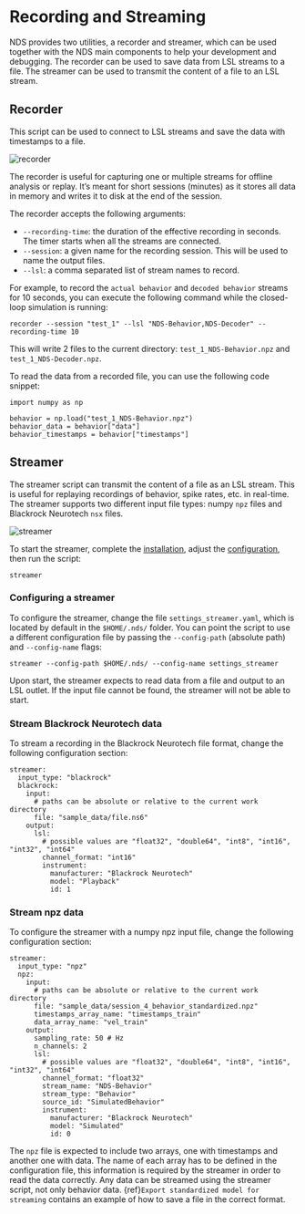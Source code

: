 # Recording and Streaming

NDS provides two utilities, a recorder and streamer, which can be used together with the NDS main components to help your development and debugging.
The recorder can be used to save data from LSL streams to a file.
The streamer can be used to transmit the content of a file to an LSL stream.

## Recorder

This script can be used to connect to LSL streams and save the data with timestamps to a file.

![recorder](images/recorder.png)

The recorder is useful for capturing one or multiple streams for offline analysis or replay. It’s meant for short sessions (minutes) as it stores all data in memory and writes it to disk at the end of the session.

The recorder accepts the following arguments:

- `--recording-time`: the duration of the effective recording in seconds. The timer starts when all the streams are connected.
- `--session`: a given name for the recording session. This will be used to name the output files.
- `--lsl`: a comma separated list of stream names to record.

For example, to record the `actual behavior` and `decoded behavior` streams for 10 seconds, you can execute the following command while the closed-loop simulation is running:

```
recorder --session "test_1" --lsl "NDS-Behavior,NDS-Decoder" --recording-time 10
```

This will write 2 files to the current directory: `test_1_NDS-Behavior.npz` and `test_1_NDS-Decoder.npz`.

To read the data from a recorded file, you can use the following code snippet:

```
import numpy as np

behavior = np.load("test_1_NDS-Behavior.npz")
behavior_data = behavior["data"]
behavior_timestamps = behavior["timestamps"]
```

## Streamer

The streamer script can transmit the content of a file as an LSL stream. This is useful for replaying recordings of behavior, spike rates, etc. in real-time.
The streamer supports two different input file types: numpy `npz` files and Blackrock Neurotech `nsx` files.

![streamer](images/streamer.png)

To start the streamer, complete the [installation](installation.md), adjust the [configuration](#configuring-a-streamer), then run the script:

```
streamer
```

### Configuring a streamer

To configure the streamer, change the file `settings_streamer.yaml`, which is located by default in the `$HOME/.nds/` folder. You can point the script to use a different configuration file by passing the `--config-path` (absolute path) and `--config-name` flags:

```
streamer --config-path $HOME/.nds/ --config-name settings_streamer
```

Upon start, the streamer expects to read data from a file and output to an LSL outlet. If the input file cannot be found, the streamer will not be able to start.

### Stream Blackrock Neurotech data

To stream a recording in the Blackrock Neurotech file format, change the following configuration section:

```
streamer:
  input_type: "blackrock"
  blackrock:
    input:
      # paths can be absolute or relative to the current work directory
      file: "sample_data/file.ns6"
    output:
      lsl:
        # possible values are "float32", "double64", "int8", "int16", "int32", "int64"
        channel_format: "int16"
        instrument:
          manufacturer: "Blackrock Neurotech"
          model: "Playback"
          id: 1
```

### Stream npz data

To configure the streamer with a numpy npz input file, change the following configuration section:

```
streamer:
  input_type: "npz"
  npz:
    input:
      # paths can be absolute or relative to the current work directory
      file: "sample_data/session_4_behavior_standardized.npz"
      timestamps_array_name: "timestamps_train"
      data_array_name: "vel_train"
    output:
      sampling_rate: 50 # Hz
      n_channels: 2
      lsl:
        # possible values are "float32", "double64", "int8", "int16", "int32", "int64"
        channel_format: "float32"
        stream_name: "NDS-Behavior"
        stream_type: "Behavior"
        source_id: "SimulatedBehavior"
        instrument:
          manufacturer: "Blackrock Neurotech"
          model: "Simulated"
          id: 0
```

The `npz` file is expected to include two arrays, one with timestamps and another one with data. The name of each array has to be defined in the configuration file, this information is required by the streamer in order to read the data correctly. Any data can be streamed using the streamer script, not only behavior data. {ref}`Export standardized model for streaming` contains an example of how to save a file in the correct format.
